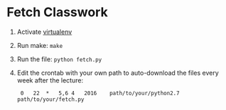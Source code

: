 # Fetch Classwork

1. Activate [virtualenv](https://virtualenv.pypa.io/en/latest/)
2. Run make: `make`
3. Run the file: `python fetch.py`
4. Edit the crontab with your own path to auto-download the files every week after the lecture:  

		0	22	*	5,6	4	2016	path/to/your/python2.7 path/to/your/fetch.py
